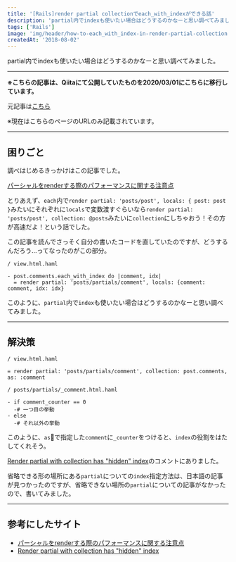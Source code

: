 ```yaml
---
title: '[Rails]render partial collectionでeach_with_indexができる話'
description: 'partial内でindexも使いたい場合はどうするのかなーと思い調べてみました'
tags: ['Rails']
image: 'img/header/how-to-each_with_index-in-render-partial-collection.png'
createdAt: '2018-08-02'
---
```



partial内でindexも使いたい場合はどうするのかなーと思い調べてみました。

--------

**※こちらの記事は、Qiitaにて公開していたものを2020/03/01にこちらに移行しています。**

元記事は[こちら](https://qiita.com/dach1_ken/items/1963543b05ce1f9f088e)

※現在はこちらのページのURLのみ記載されています。

--------

## 困りごと

調べはじめるきっかけはこの記事でした。

[パーシャルをrenderする際のパフォーマンスに関する注意点](https://qiita.com/itmammoth/items/612efc6ad3280349b7e1)

とりあえず、`each`内で`render partial: 'posts/post', locals: { post: post }`みたいにそれぞれに`locals`で変数渡すぐらいなら`render partial: 'posts/post', collection: @posts`みたいに`collection`にしちゃおう！その方が高速だよ！という話でした。

この記事を読んでさっそく自分の書いたコードを直していたのですが、どうするんだろう…ってなったのがこの部分。

```html.haml
/ view.html.haml

- post.comments.each_with_index do |comment, idx|
  = render partial: 'posts/partials/comment', locals: {comment: comment, idx: idx}
```

このように、`partial`内で`index`も使いたい場合はどうするのかなーと思い調べてみました。

--------

## 解決策

```html.haml
/ view.html.haml

= render partial: 'posts/partials/comment', collection: post.comments, as: :comment
```

```html.haml
/ posts/partials/_comment.html.haml

- if comment_counter == 0
  -# 一つ目の挙動
- else
  -# それ以外の挙動
```

このように、`as`で指定した`comment`に`_counter`をつけると、`index`の役割をはたしてくれそう。

[Render partial with collection has "hidden" index](https://coderwall.com/p/t0no0g/render-partial-with-collection-has-hidden-index)のコメントにありました。

省略できる形の場所にある`partial`についての`index`指定方法は、日本語の記事が見つかったのですが、省略できない場所の`partial`についての記事がなかったので、書いてみました。

-------

## 参考にしたサイト

- [パーシャルをrenderする際のパフォーマンスに関する注意点](https://qiita.com/itmammoth/items/612efc6ad3280349b7e1)
- [Render partial with collection has "hidden" index](https://coderwall.com/p/t0no0g/render-partial-with-collection-has-hidden-index)
